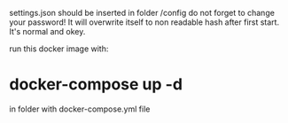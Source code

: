 settings.json should be inserted in folder /config 
do not forget to change your password! It will overwrite itself to non readable hash after first start. It's normal and okey.

run this docker image with:
# docker-compose up -d
in folder with docker-compose.yml file
